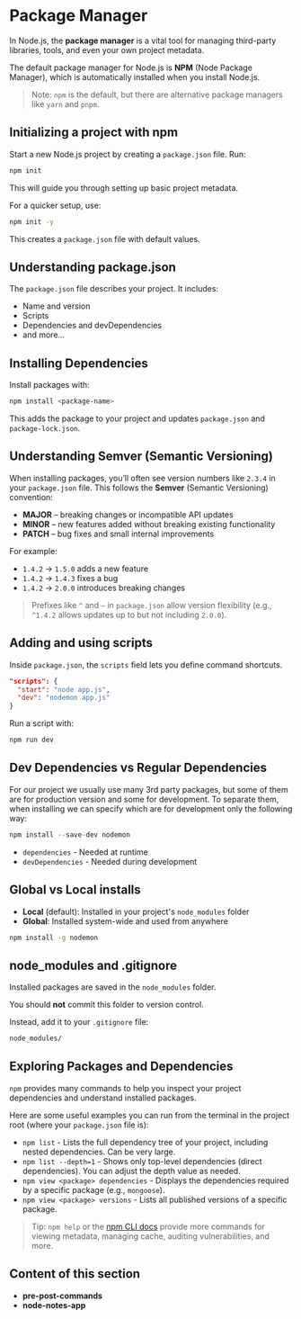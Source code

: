 # Package Manager

In Node.js, the **package manager** is a vital tool for managing third-party libraries, tools, and even your own project metadata.

The default package manager for Node.js is **NPM** (Node Package Manager), which is automatically installed when you install Node.js.

> Note: `npm` is the default, but there are alternative package managers like `yarn` and `pnpm`.

## Initializing a project with npm

Start a new Node.js project by creating a `package.json` file. Run:

```bash
npm init
```

This will guide you through setting up basic project metadata.

For a quicker setup, use:

```bash
npm init -y
```

This creates a `package.json` file with default values.

## Understanding package.json

The `package.json` file describes your project. It includes:

- Name and version
- Scripts
- Dependencies and devDependencies
- and more...

## Installing Dependencies

Install packages with:

```bash
npm install <package-name>
```

This adds the package to your project and updates `package.json` and `package-lock.json`.

## Understanding Semver (Semantic Versioning)

When installing packages, you’ll often see version numbers like `2.3.4` in your `package.json` file. This follows the **Semver** (Semantic Versioning) convention:

- **MAJOR** – breaking changes or incompatible API updates
- **MINOR** – new features added without breaking existing functionality
- **PATCH** – bug fixes and small internal improvements

For example:

- `1.4.2` → `1.5.0` adds a new feature
- `1.4.2` → `1.4.3` fixes a bug
- `1.4.2` → `2.0.0` introduces breaking changes

> Prefixes like `^` and `~` in `package.json` allow version flexibility (e.g., `^1.4.2` allows updates up to but not including `2.0.0`).

## Adding and using scripts

Inside `package.json`, the `scripts` field lets you define command shortcuts.

```json
"scripts": {
  "start": "node app.js",
  "dev": "nodemon app.js"
}
```

Run a script with:

```bash
npm run dev
```

## Dev Dependencies vs Regular Dependencies

For our project we usually use many 3rd party packages, but some of them are for production version and some for development.
To separate them, when installing we can specify which are for development only the following way:

```javascript
npm install --save-dev nodemon
```

- `dependencies` - Needed at runtime
- `devDependencies` - Needed during development

## Global vs Local installs

- **Local** (default): Installed in your project's `node_modules` folder
- **Global**: Installed system-wide and used from anywhere

```bash
npm install -g nodemon
```

## node_modules and .gitignore

Installed packages are saved in the `node_modules` folder.

You should **not** commit this folder to version control.

Instead, add it to your `.gitignore` file:

```bash
node_modules/
```

## Exploring Packages and Dependencies

`npm` provides many commands to help you inspect your project dependencies and understand installed packages.

Here are some useful examples you can run from the terminal in the project root (where your `package.json` file is):

- `npm list` - Lists the full dependency tree of your project, including nested dependencies. Can be very large.
- `npm list --depth=1` - Shows only top-level dependencies (direct dependencies). You can adjust the depth value as needed.
- `npm view <package> dependencies` - Displays the dependencies required by a specific package (e.g., `mongoose`).
- `npm view <package> versions` - Lists all published versions of a specific package.

> Tip: `npm help` or the [npm CLI docs](https://docs.npmjs.com/cli/v11) provide more commands for viewing metadata, managing cache, auditing vulnerabilities, and more.

## Content of this section

- **pre-post-commands**
- **node-notes-app**

